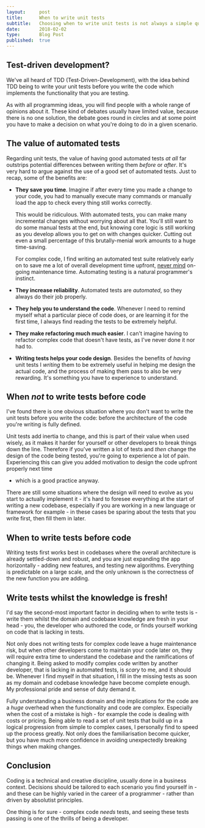 ```yaml
---
layout:     post
title:      When to write unit tests
subtitle:   Choosing when to write unit tests is not always a simple question
date:       2018-02-02
type:       Blog Post
published:  true
---
```



## Test-driven development?
We've all heard of TDD (Test-Driven-Development), with the idea behind TDD being to write your unit tests before you
write the code which implements the functionality that you are testing.

As with all programming ideas, you will find
people with a whole range of opinions about it. These kind of debates usually have limited value, because there is no one
solution, the debate goes round in
circles and at some point
you have to make a decision on what you're doing to do in a given scenario.

## The value of automated tests
Regarding unit tests, the value of having
good automated tests *at all* far outstrips potential differences between writing them *before* or *after*.
It's very hard to argue against the use of a good set of automated tests. Just to recap, some
of the benefits are:

* **They save you time**. Imagine if after every time you made a change to your code, you had to manually execute many
commands or manually load the app to check every thing still works correctly.

    This would be ridiculous. With automated tests, you can
make many incremental changes without worrying about all that. You'll still want to do some manual tests at the end, but
knowing core logic is still working as you develop allows you to get on with changes quicker. Cutting out even a small percentage
of this brutally-menial work amounts to a huge time-saving.

    For complex code, I find writing an automated test suite relatively early on
to save me a lot of overall development time upfront, [never mind](https://english.stackexchange.com/questions/12752/what-is-the-difference-between-nevermind-and-never-mind)
on-going maintenance time. Automating testing is a natural programmer's instinct.
* **They increase reliability**. Automated tests are *automated*, so they always do their job properly.
* **They help you to understand the code**. Whenever I need to remind myself what a particular piece of code does, or are
learning it for the first time, I always find reading the tests to be extremely helpful.
* **They make refactoring much much easier**. I can't imagine having to refactor complex code that doesn't have tests, as
I've never done it nor had to.
* **Writing tests helps your code design**. Besides the benefits of *having* unit tests I *writing* them to be extremely
useful in helping me design the actual code, and the process of making them pass to also be very rewarding. It's
something you have to experience to understand.

## When *not* to write tests before code
I've found there is one obvious situation where you don't want to write the unit tests before you write the code:
before the architecture of the code you're writing is fully defined.

Unit tests add inertia to change, and this
is part of their value when used wisely, as it makes it harder for yourself or other developers to break things down
the line. Therefore if you've written a lot of tests and *then* change the design of the code being tested, you're going
to experience a lot of pain. Experiencing this can give you added motivation to design the code upfront properly next time
- which is a good practice anyway.

There are still some situations where the design will need to evolve as you start to
actually implement it - it's hard to foresee everything at the start of writing a new codebase, especially if you are
working in a new language or framework for example - in these cases be sparing about the tests that you write first,
then fill them in later.

## When to write tests before code
Writing tests first works best in codebases where the overall architecture is already settled-down and robust, and you are
just expanding the app horizontally - adding new features, and testing new algorithms. Everything is predictable on a
large scale, and the only unknown is the correctness of the new function you are adding.

## Write tests whilst the knowledge is fresh!
I'd say the second-most important factor in deciding when to write tests is - write them whilst the domain and codebase
knowledge are fresh in your head - you, the developer who authored the code, or finds yourself working on code that is
lacking in tests.

Not only does not writing tests for complex code leave a huge maintenance risk, but when other
developers come to maintain your code later on, they will require extra time to understand the codebase and the
ramifications of changing it. Being asked to modify complex code written by another developer, that is lacking in automated
tests, is *scary* to me, and it should be. Whenever I find myself in that situation, I fill in the missing tests as soon as my
domain and codebase knowledge have become complete enough. My professional pride and sense of duty demand it.

Fully understanding a business domain and the implications for the code are a *huge* overhead when the functionality and
code are complex. Especially when the cost of a mistake is high - for example the code is dealing with costs or pricing.
Being able to read a set of unit tests that build up in a logical progression from simple to complex cases, I personally
find to speed up the process greatly. Not only does the familiarisation become quicker, but you have much more
confidence in avoiding unexpectedly breaking things when making changes.

## Conclusion
Coding is a technical and creative discipline, usually done in a business context. Decisions should be tailored
to each scenario you find yourself in - and these can be highly varied in the career of a programmer - rather than driven
by absolutist principles.

One thing is for sure - complex code *needs* tests, and seeing these tests passing is one of the thrills
of being a developer.